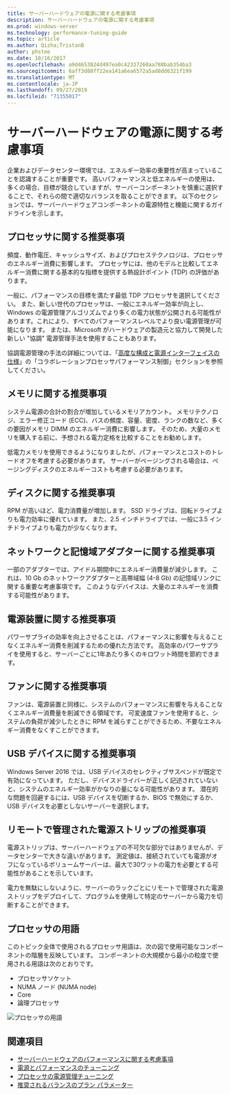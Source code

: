 ```yaml
---
title: サーバーハードウェアの電源に関する考慮事項
description: サーバーハードウェアの電源に関する考慮事項
ms.prod: windows-server
ms.technology: performance-tuning-guide
ms.topic: article
ms.author: Qizha;TristanB
author: phstee
ms.date: 10/16/2017
ms.openlocfilehash: a9d4653824d497ea0c42337260aa788bab354ba3
ms.sourcegitcommit: 6aff3d88ff22ea141a6ea6572a5ad8dd6321f199
ms.translationtype: MT
ms.contentlocale: ja-JP
ms.lasthandoff: 09/27/2019
ms.locfileid: "71355017"
---
```

# <a name="server-hardware-power-considerations"></a>サーバーハードウェアの電源に関する考慮事項

企業およびデータセンター環境では、エネルギー効率の重要性が高まっていることを認識することが重要です。 高いパフォーマンスと低エネルギーの使用は、多くの場合、目標が競合していますが、サーバーコンポーネントを慎重に選択することで、それらの間で適切なバランスを取ることができます。 以下のセクションでは、サーバーハードウェアコンポーネントの電源特性と機能に関するガイドラインを示します。

## <a name="processor-recommendations"></a>プロセッサに関する推奨事項

頻度、動作電圧、キャッシュサイズ、およびプロセステクノロジは、プロセッサのエネルギー消費に影響します。 プロセッサには、他のモデルと比較してエネルギー消費に関する基本的な指標を提供する熱設計ポイント (TDP) の評価があります。

一般に、パフォーマンスの目標を満たす最低 TDP プロセッサを選択してください。 また、新しい世代のプロセッサは、一般にエネルギー効率が向上し、Windows の電源管理アルゴリズムでより多くの電力状態が公開される可能性があります。これにより、すべてのパフォーマンスレベルでより良い電源管理が可能になります。 または、Microsoft がハードウェアの製造元と協力して開発した新しい "協調" 電源管理手法を使用することもあります。

協調電源管理の手法の詳細については、「[高度な構成と電源インターフェイスの仕様](http://www.uefi.org/sites/default/files/resources/ACPI_5_1release.pdf)」の「コラボレーションプロセッサパフォーマンス制御」セクションを参照してください。


## <a name="memory-recommendations"></a>メモリに関する推奨事項
システム電源の合計の割合が増加しているメモリアカウント。 メモリテクノロジ、エラー修正コード (ECC)、バスの頻度、容量、密度、ランクの数など、多くの要因がメモリ DIMM のエネルギー消費に影響します。 そのため、大量のメモリを購入する前に、予想される電力定格を比較することをお勧めします。

低電力メモリを使用できるようになりましたが、パフォーマンスとコストのトレードオフを考慮する必要があります。 サーバーがページングされる場合は、ページングディスクのエネルギーコストも考慮する必要があります。


## <a name="disks-recommendations"></a>ディスクに関する推奨事項
RPM が高いほど、電力消費量が増加します。 SSD ドライブは、回転ドライブよりも電力効率に優れています。 また、2.5 インチドライブでは、一般に3.5 インチドライブよりも電力が少なくなります。

## <a name="network-and-storage-adapter-recommendations"></a>ネットワークと記憶域アダプターに関する推奨事項
一部のアダプターでは、アイドル期間中にエネルギー消費量が減少します。 これは、10 Gb のネットワークアダプターと高帯域幅 (4-8 Gb) の記憶域リンクに関する重要な考慮事項です。 このようなデバイスは、大量のエネルギーを消費する可能性があります。


## <a name="power-supply-recommendations"></a>電源装置に関する推奨事項
パワーサプライの効率を向上させることは、パフォーマンスに影響を与えることなくエネルギー消費を削減するための優れた方法です。 高効率のパワーサプライを使用すると、サーバーごとに1年あたり多くのキロワット時間を節約できます。


## <a name="fan-recommendations"></a>ファンに関する推奨事項
ファンは、電源装置と同様に、システムのパフォーマンスに影響を与えることなくエネルギー消費量を削減できる領域です。 可変速度ファンを使用すると、システムの負荷が減少したときに RPM を減らすことができるため、不要なエネルギー消費をなくすことができます。


## <a name="usb-devices-recommendations"></a>USB デバイスに関する推奨事項
Windows Server 2016 では、USB デバイスのセレクティブサスペンドが既定で有効になっています。 ただし、デバイスドライバーが正しく記述されていないと、システムのエネルギー効率がかなりの量になる可能性があります。 潜在的な問題を回避するには、USB デバイスを切断するか、BIOS で無効にするか、USB デバイスを必要としないサーバーを選択します。


## <a name="remotely-managed-power-strip-recommendations"></a>リモートで管理された電源ストリップの推奨事項
電源ストリップは、サーバーハードウェアの不可欠な部分ではありませんが、データセンターで大きな違いがあります。 測定値は、接続されていても電源がオフになっているボリュームサーバーは、最大で30ワットの電力を必要とする可能性があることを示しています。

電力を無駄にしないように、サーバーのラックごとにリモートで管理された電源ストリップをデプロイして、プログラムを使用して特定のサーバーから電力を切断することができます。

## <a name="processor-terminology"></a>プロセッサの用語
このトピック全体で使用されるプロセッサ用語は、次の図で使用可能なコンポーネントの階層を反映しています。 コンポーネントの大規模から最小の粒度で使用される用語は次のとおりです。

-   プロセッサソケット
-   NUMA ノード (NUMA node)
-   Core
-   論理プロセッサ

![プロセッサの用語](../media/perftune-guide-figure-1.png)

## <a name="see-also"></a>関連項目
- [サーバーハードウェアのパフォーマンスに関する考慮事項](index.md)
- [電源とパフォーマンスのチューニング](power/power-performance-tuning.md)
- [プロセッサの電源管理チューニング](power/processor-power-management-tuning.md)
- [推奨されるバランスのプラン パラメーター](power/recommended-balanced-plan-parameters.md)
